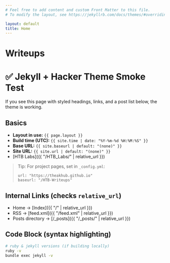 ```yaml
---
# Feel free to add content and custom Front Matter to this file.
# To modify the layout, see https://jekyllrb.com/docs/themes/#overriding-theme-defaults

layout: default
title: Home
---
```


# Writeups

# ✅ Jekyll + Hacker Theme Smoke Test

If you see this page with styled headings, links, and a post list below, the theme is working.

## Basics

- **Layout in use:** `{{ page.layout }}`
- **Build time (UTC):** `{{ site.time | date: "%Y-%m-%d %H:%M:%S" }}`
- **Base URL:** `{{ site.baseurl | default: "(none)" }}`
- **Site URL:** `{{ site.url | default: "(none)" }}`
- [HTB Labs]({{ "/HTB_Labs/" | relative_url }})
> Tip: For project pages, set in `_config.yml`:
> ```
> url: "https://theakhub.github.io"
> baseurl: "/HTB-Writeups"
> ```

## Internal Links (checks `relative_url`)

- Home → [Index]({{ "/" | relative_url }})
- RSS → [feed.xml]({{ "/feed.xml" | relative_url }})
- Posts directory → [/_posts]({{ "/_posts/" | relative_url }})

## Code Block (syntax highlighting)

```bash
# ruby & jekyll versions (if building locally)
ruby -v
bundle exec jekyll -v
